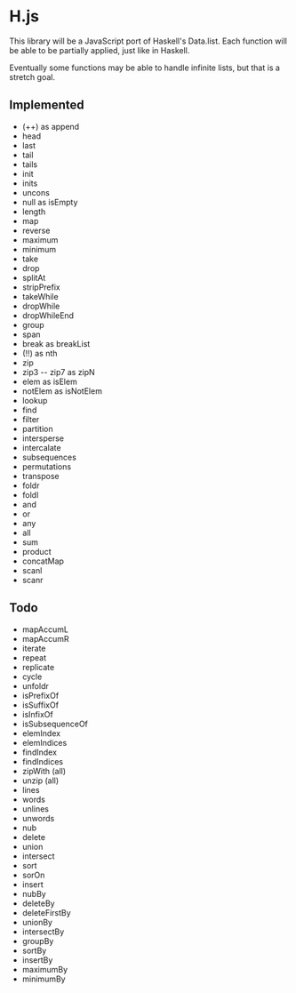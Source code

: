 # H.js
This library will be a JavaScript port of Haskell's Data.list.
Each function will be able to be partially applied, just like in Haskell.

Eventually some functions may be able to handle infinite lists, but that is a stretch goal.

## Implemented
- (++) as append
- head
- last
- tail
- tails
- init
- inits
- uncons
- null as isEmpty
- length
- map
- reverse
- maximum
- minimum
- take
- drop
- splitAt
- stripPrefix
- takeWhile
- dropWhile
- dropWhileEnd
- group
- span
- break as breakList
- (!!) as nth
- zip
- zip3 -- zip7 as zipN
- elem as isElem
- notElem as isNotElem
- lookup
- find
- filter
- partition
- intersperse
- intercalate
- subsequences
- permutations
- transpose
- foldr
- foldl
- and
- or
- any
- all
- sum
- product
- concatMap
- scanl
- scanr

## Todo
- mapAccumL
- mapAccumR
- iterate
- repeat
- replicate
- cycle
- unfoldr
- isPrefixOf
- isSuffixOf
- isInfixOf
- isSubsequenceOf
- elemIndex
- elemIndices
- findIndex
- findIndices
- zipWith (all)
- unzip (all)
- lines
- words
- unlines
- unwords
- nub
- delete
- union
- intersect
- sort
- sorOn
- insert
- nubBy
- deleteBy
- deleteFirstBy
- unionBy
- intersectBy
- groupBy
- sortBy
- insertBy
- maximumBy
- minimumBy
